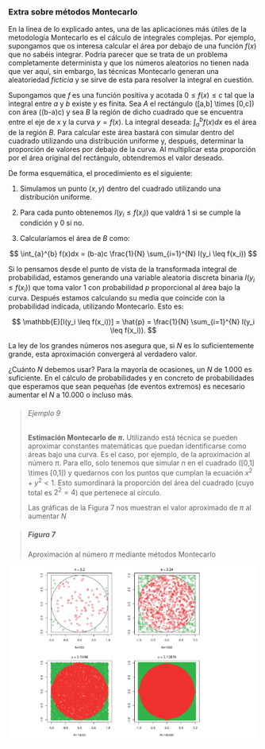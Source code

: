 ### Extra sobre métodos Montecarlo

En la línea de lo explicado antes, una de las aplicaciones más útiles de la metodología Montecarlo es el cálculo de integrales complejas. Por ejemplo, supongamos que os interesa calcular el área por debajo de una función $f(x)$ que no sabéis integrar. Podría parecer que se trata de un problema completamente determinista y que los números aleatorios no tienen nada que ver aquí, sin embargo, las técnicas Montecarlo generan una aleatoriedad _ficticia_ y se sirve de esta para resolver la integral en cuestión.

Supongamos que $f$ es una función positiva y acotada $0 \leq f(x) \leq c$ tal que la integral entre $a$ y $b$ existe y es finita. Sea $A$ el rectángulo \([a,b] \times [0,c]\) con área \((b-a)c\) y sea $B$ la región de dicho cuadrado que se encuentra entre el eje de $x$ y la curva $y = f(x)$. La integral deseada: $\int_{a}^{b} f(x)dx$ es el área de la región $B$. Para calcular este área bastará con simular dentro del cuadrado utilizando una distribución uniforme y, después, determinar la proporción de valores por debajo de la curva. Al multiplicar esta proporción por el área original del rectángulo, obtendremos el valor deseado.

De forma esquemática, el procedimiento es el siguiente:

1) Simulamos un punto $(x,y)$ dentro del cuadrado utilizando una distribución uniforme.

2) Para cada punto obtenemos $I(y_i \leq f(x_i))$ que valdrá $1$ si se cumple la condición y $0$ si no.

3) Calcularíamos el área de $B$ como:

$$
\int_{a}^{b} f(x)dx = (b-a)c \frac{1}{N} \sum_{i=1}^{N} I(y_i \leq f(x_i))
$$

Si lo pensamos desde el punto de vista de la transformada integral de probabilidad, estamos generando una variable aleatoria discreta binaria $I(y_i \leq f(x_i))$ que toma valor $1$ con probabilidad $p$ proporcional al área bajo la curva. Después estamos calculando su media que coincide con la probabilidad indicada, utilizando Montecarlo. Esto es:

$$
\mathbb{E}[I(y_i \leq f(x_i))] = \hat{p} = \frac{1}{N} \sum_{i=1}^{N} I(y_i \leq f(x_i)).
$$

La ley de los grandes números nos asegura que, si $N$ es lo suficientemente grande, esta aproximación convergerá al verdadero valor.


¿Cuánto $N$ debemos usar? Para la mayoría de ocasiones, un $N$ de 1.000 es suficiente. En el cálculo de probabilidades y en concreto de probabilidades que esperamos que sean pequeñas (de eventos extremos) es necesario aumentar el $N$ a 10.000 o incluso más.

>###### Ejemplo 9
>
>**Estimación Montecarlo de $\pi$.** Utilizando está técnica se pueden aproximar constantes matemáticas que puedan identificarse como áreas bajo una curva. Es el caso, por ejemplo, de la aproximación al número $\pi$. Para ello, solo tenemos que simular $n$ en el cuadrado \([0,1] \times [0,1]\) y quedarnos con los puntos que cumplan la ecuación $x^2 + y^2 < 1$. Esto sumordinará la proporción del área del cuadrado (cuyo total es $2^2=4$) que pertenece al círculo.
>
>Las gráficas de la Figura 7 nos muestran el valor aproximado de $\pi$ al aumentar $N$


> ##### Figura 7 
> Aproximación al número $\pi$ mediante métodos Montecarlo

![](../../img/9.png)
